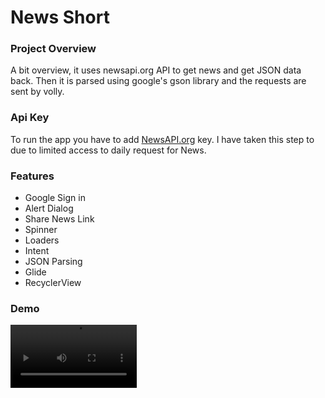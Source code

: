 # News Short
 <h3> Project Overview</h3>
<p>A bit overview, it uses newsapi.org API to get news and get JSON data back. Then it is parsed using google's gson library and the requests are sent by volly.</p>
<h3>Api Key</h3>
<p>To run the app you have to add <a href="https://newsapi.org/register" rel="nofollow">NewsAPI.org</a> key. I have taken this step to due to limited access to daily request for News.</p>
<h3>Features</h3><ul>
 <li>Google Sign in</li>
 <li>Alert Dialog</li>
 <li>Share News Link</li>
 <li>Spinner</li>  
<li>Loaders</li>
<li>Intent</li>
<li>JSON Parsing</li>
<li>Glide</li>
<li>RecyclerView</li>
</ul>
<h3>Demo</h3>
<video src="https://user-images.githubusercontent.com/83392576/126014546-978ea3b5-b077-4daa-b0de-caf450b1771a.mp4" controls="false" autoplay="autoplay" width="40%" style="max-width:100%;"/>
<h3>Demo</h3>
 <h4>Libraries</h4>
 <ul><li>Google gson For parsing JSON data</li>
  <li>Glide Loading and caching images</li>
  <li>Volly for network request</li></ul>

